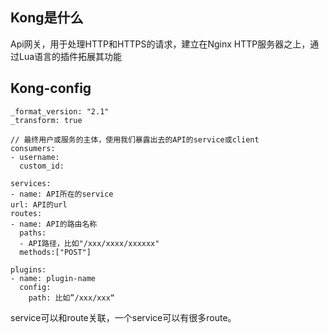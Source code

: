 ## Kong是什么
Api网关，用于处理HTTP和HTTPS的请求，建立在Nginx HTTP服务器之上，通过Lua语言的插件拓展其功能



## Kong-config
```
_format_version: "2.1"  
_transform: true

// 最终用户或服务的主体，使用我们暴露出去的API的service或client
consumers: 
- username: 
  custom_id:

services:
- name: API所在的service
url: API的url
routes:  
- name: API的路由名称
  paths:  
  - API路径，比如"/xxx/xxxx/xxxxxx"
  methods:["POST"]

plugins:  
- name: plugin-name
  config:  
    path: 比如”/xxx/xxx“

```

service可以和route关联，一个service可以有很多route。

<!--stackedit_data:
eyJoaXN0b3J5IjpbMTIwMDU5NDUxMl19
-->